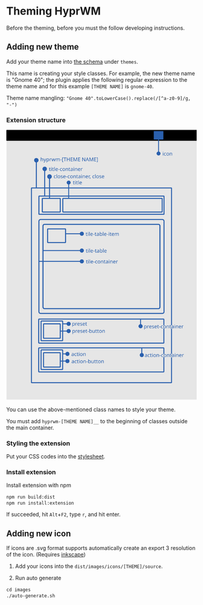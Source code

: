 # Theming HyprWM

Before the theming, before you must the follow developing instructions.

## Adding new theme

Add your theme name into [the schema](dist/schemas/org.gnome.shell.extensions.hyprwm.gschema.xml) under `themes`.

This name is creating your style classes. For example, the new theme name is "Gnome 40"; the plugin applies the following regular expression to the theme name and for this example `[THEME NAME]` is `gnome-40`.

Theme name mangling: `"Gnome 40".toLowerCase().replace(/[^a-z0-9]/g, "-")`

### Extension structure

![Anatomy](./dist/images/anatomy.svg)

You can use the above-mentioned class names to style your theme.

You must add `hyprwm-[THEME NAME]__` to the beginning of classes outside the main container.

### Styling the extension

Put your CSS codes into the [stylesheet](./dist/stylesheet.css).

### Install extension

Install extension with npm

```shell
npm run build:dist
npm run install:extension
```

If succeeded, hit `Alt`+`F2`, type `r`, and hit enter.

## Adding new icon

If icons are .svg format supports automatically create an export 3 resolution of the icon. (Requires [inkscape](https://inkscape.org/))

1. Add your icons into the `dist/images/icons/[THEME]/source`.

2. Run auto generate

  ```shell
  cd images
  ./auto-generate.sh
  ```

